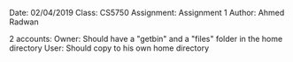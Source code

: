 Date: 02/04/2019
Class: CS5750
Assignment: Assignment 1
Author: Ahmed Radwan

2 accounts:
  Owner: Should have a "getbin" and a "files" folder in the home directory
  User: Should copy to his own home directory
